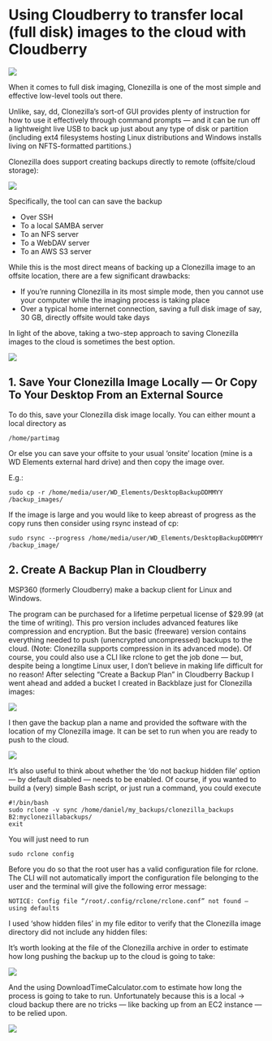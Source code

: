 # Using Cloudberry to transfer local (full disk) images to the cloud with Cloudberry

![](/documentation/images/11.png)

When it comes to full disk imaging, Clonezilla is one of the most simple and effective low-level tools out there.

Unlike, say, dd, Clonezilla’s sort-of GUI provides plenty of instruction for how to use it effectively through command prompts — and it can be run off a lightweight live USB to back up just about any type of disk or partition (including ext4 filesystems hosting Linux distributions and Windows installs living on NFTS-formatted partitions.)

Clonezilla does support creating backups directly to remote (offsite/cloud storage):

![](/documentation/images/12.png)

Specifically, the tool can can save the backup

- Over SSH
- To a local SAMBA server
- To an NFS server
- To a WebDAV server
- To an AWS S3 server

While this is the most direct means of backing up a Clonezilla image to an offsite location, there are a few significant drawbacks:

- If you’re running Clonezilla in its most simple mode, then you cannot use your computer while the imaging process is taking place
- Over a typical home internet connection, saving a full disk image of say, 30 GB, directly offsite would take days

In light of the above, taking a two-step approach to saving Clonezilla images to the cloud is sometimes the best option.

![](/documentation/images/13.png)

## 1. Save Your Clonezilla Image Locally — Or Copy To Your Desktop From an External Source
To do this, save your Clonezilla disk image locally.
You can either mount a local directory as
```
/home/partimag
```

Or else you can save your offsite to your usual ‘onsite’ location (mine is a WD Elements external hard drive) and then copy the image over. 

E.g.:

```
sudo cp -r /home/media/user/WD_Elements/DesktopBackupDDMMYY /backup_images/
```

If the image is large and you would like to keep abreast of progress as the copy runs then consider using rsync instead of cp:

```
sudo rsync --progress /home/media/user/WD_Elements/DesktopBackupDDMMYY /backup_image/
```

## 2. Create A Backup Plan in Cloudberry

MSP360 (formerly Cloudberry) make a backup client for Linux and Windows.

The program can be purchased for a lifetime perpetual license of $29.99 (at the time of writing). This pro version includes advanced features like compression and encryption. But the basic (freeware) version contains everything needed to push (unencrypted uncompressed) backups to the cloud. (Note: Clonezilla supports compression in its advanced mode).
Of course, you could also use a CLI like rclone to get the job done — but, despite being a longtime Linux user, I don’t believe in making life difficult for no reason!
After selecting “Create a Backup Plan” in Cloudberry Backup I went ahead and added a bucket I created in Backblaze just for Clonezilla images:

![](/documentation/images/14.png)

I then gave the backup plan a name and provided the software with the location of my Clonezilla image. It can be set to run when you are ready to push to the cloud.

![](/documentation/images/15.png)

It’s also useful to think about whether the ‘do not backup hidden file’ option — by default disabled — needs to be enabled.
Of course, if you wanted to build a (very) simple Bash script, or just run a command, you could execute

```
#!/bin/bash
sudo rclone -v sync /home/daniel/my_backups/clonezilla_backups B2:myclonezillabackups/
exit
```

You will just need to run

```
sudo rclone config
```

Before you do so that the root user has a valid configuration file for rclone. The CLI will not automatically import the configuration file belonging to the user and the terminal will give the following error message:

```
NOTICE: Config file “/root/.config/rclone/rclone.conf” not found — using defaults
```

I used ‘show hidden files’ in my file editor to verify that the Clonezilla image directory did not include any hidden files:

It’s worth looking at the file of the Clonezilla archive in order to estimate how long pushing the backup up to the cloud is going to take:

![](/documentation/images/16.png)

And the using DownloadTimeCalculator.com to estimate how long the process is going to take to run.
Unfortunately because this is a local → cloud backup there are no tricks — like backing up from an EC2 instance — to be relied upon.

![](/documentation/images/17.png)

